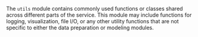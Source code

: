 The `utils` module contains commonly used functions or classes shared across different parts of the service.
This module may include functions for logging, visualization, file I/O, or any other utility functions that are not specific to either the data preparation or modeling modules.